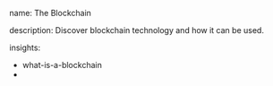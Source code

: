 name: The Blockchain

description: Discover blockchain technology and how it can be used.

insights:
 - what-is-a-blockchain
 - 